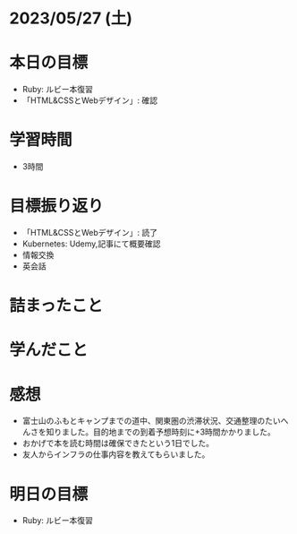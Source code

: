 # 2023/05/27 (土)

# 本日の目標

- Ruby: ルビー本復習
- 「HTML&CSSとWebデザイン」: 確認

# 学習時間
- 3時間

# 目標振り返り

- 「HTML&CSSとWebデザイン」: 読了
- Kubernetes: Udemy,記事にて概要確認
- 情報交換
- 英会話

# 詰まったこと

# 学んだこと


# 感想

- 富士山のふもとキャンプまでの道中、関東圏の渋滞状況、交通整理のたいへんさを知りました。目的地までの到着予想時刻に+3時間かかりました。
- おかげで本を読む時間は確保できたという1日でした。
- 友人からインフラの仕事内容を教えてもらいました。

# 明日の目標

- Ruby: ルビー本復習
